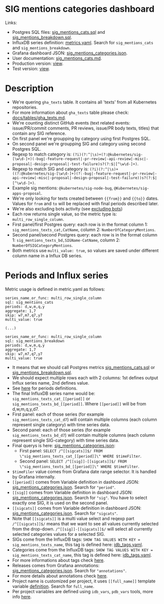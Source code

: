 # SIG mentions categories dashboard

Links:
- Postgres SQL files: [sig_mentions_cats.sql](https://github.com/cncf/devstats/blob/master/metrics/kubernetes/sig_mentions_cats.sql) and [sig_mentions_breakdown.sql](https://github.com/cncf/devstats/blob/master/metrics/kubernetes/sig_mentions_breakdown.sql).
- InfluxDB series definition: [metrics.yaml](https://github.com/cncf/devstats/blob/master/metrics/kubernetes/metrics.yaml). Search for `sig_mentions_cats` and `sig_mentions_breakdown`.
- Grafana dashboard JSON: [sig_mentions_categories.json](https://github.com/cncf/devstats/blob/master/grafana/dashboards/kubernetes/sig_mentions_categories.json).
- User documentation: [sig_mentions_cats.md](https://github.com/cncf/devstats/blob/master/docs/dashboards/kubernetes/sig_mentions_cats.md).
- Production version: [view](https://k8s.devstats.cncf.io/d/40/sig-mentions-categories?orgId=1).
- Test version: [view](https://k8s.cncftest.io/d/40/sig-mentions-categories?orgId=1).

# Description

- We're quering `gha_texts` table. It contains all 'texts' from all Kubernetes repositories.
- For more information about `gha_texts` table please check: [docs/tables/gha_texts.md](https://github.com/cncf/devstats/blob/master/docs/tables/gha_texts.md).
- We're counting distinct GitHub events (text related events: issue/PR/commit comments, PR reviews, issue/PR body texts, titles) that contain any SIG reference.
- On first panel we're groupping by category using first Postgres SQL.
- On second panel we're groupping SIG and category using second Postgres SQL.
- Regexp to match category is: `(?i)(?:^|\s)+(?:@kubernetes/sig-[\w\d-]+)(-bug|-feature-request|-pr-review|-api-review|-misc|-proposal|-design-proposal|-test-failure)s?(?:$|[^\w\d-]+)`.
- Regexp to match SIG and category is: `(?i)(?:^|\s)+((?:@kubernetes/sig-[\w\d-]+)(?:-bug|-feature-request|-pr-review|-api-review|-misc|-proposal|-design-proposal|-test-failure))s?(?:$|[^\w\d-]+)`.
- Example sig mentions: `@kubernetes/sig-node-bug`, `@Kubernetes/sig-apps-proposal`.
- We're only looking for texts created between `{{from}}` and `{{to}}` dates. Values for `from` and `to` will be replaced with final periods described later.
- We're also excluding bots activity (see [excluding bots](https://github.com/cncf/devstats/blob/master/docs/excluding_bots.md))
- Each row returns single value, so the metric type is: `multi_row_single_column`.
- First panel/first Postgres query: each row is in the format column 1: `sig_mentions_texts_cat,CatName`, column 2: `NumberOfCategoryMentions`.
- Second panel/second Postgres query: each row is in the format column 1: `sig_mentions_texts_bd,SIGName-CatName`, column 2: `NumberOfSIGCategoryMentions`.
- Both metrics use `multi_value: true`, so values are saved under different column name in a Influx DB series.

# Periods and Influx series

Metric usage is defined in metric.yaml as follows:
```
series_name_or_func: multi_row_single_column
sql: sig_mentions_cats
periods: d,w,m,q,y
aggregate: 1,7
skip: w7,m7,q7,y7
multi_value: true

(...)

series_name_or_func: multi_row_single_column
sql: sig_mentions_breakdown
periods: d,w,m,q,y
aggregate: 1,7
skip: w7,m7,q7,y7
multi_value: true
```
- It means that we should call Postgres metrics [sig_mentions_cats.sql](https://github.com/cncf/devstats/blob/master/metrics/kubernetes/sig_mentions_cats.sql) or [sig_mentions_breakdown.sql](https://github.com/cncf/devstats/blob/master/metrics/kubernetes/sig_mentions_breakdown.sql).
- We should expect multiple rows each with 2 columns: 1st defines output Influx series name, 2nd defines value.
- See [here](https://github.com/cncf/devstats/blob/master/docs/periods.md) for periods definitions.
- The final InfluxDB series name would be: `sig_mentions_texts_cat_[[period]]` or `sig_mentions_texts_bd_[[period]]`. Where `[[period]]` will be from d,w,m,q,y,d7.
- First panel: each of those series (for example `sig_mentions_texts_cat_d7`) will contain multiple columns (each column represent single category) with time series data.
- Second panel: each of those series (for example `sig_mentions_texts_bd_d7`) will contain multiple columns (each column represent single SIG-category) with time series data.
- Final querys is here: [sig_mentions_categories.json](https://github.com/cncf/devstats/blob/master/grafana/dashboards/kubernetes/sig_mentions_categories.json):
  - First panel: `SELECT /^[[sigcats]]$/ FROM \"sig_mentions_texts_cat_[[period]]\" WHERE $timeFilter`.
  - Second panel: `SELECT /^[[sig]]-[[sigcats]]$/ FROM \"sig_mentions_texts_bd_[[period]]\" WHERE $timeFilter`.
- `$timeFiler` value comes from Grafana date range selector. It is handled by Grafana internally.
- `[[period]]` comes from Variable definition in dashboard JSON: [sig_mentions_categories.json](https://github.com/cncf/devstats/blob/master/grafana/dashboards/kubernetes/sig_mentions_categories.json). Search for `"period"`.
- `[[sig]]` comes from Variable definition in dashboard JSON: [sig_mentions_categories.json](https://github.com/cncf/devstats/blob/master/grafana/dashboards/kubernetes/sig_mentions_categories.json). Search for `"sig"`. You have to select exactly one SIG, it is used on the second panel.
- `[[sigcats]]` comes from Variable definition in dashboard JSON: [sig_mentions_categories.json](https://github.com/cncf/devstats/blob/master/grafana/dashboards/kubernetes/sig_mentions_categories.json). Search for `"sigcats"`.
- Note that `[[sigcats]]` is a multi value select and reqexp part `/^[[sigcats]]$/` means that we want to see all values currently selected from the drop-down. `/^[[sig]]-[[sigcats]]$/` will select all currently selected categories values for a selected SIG.
- SIGs come from the InfluxDB tags: `SHOW TAG VALUES WITH KEY = sig_mentions_texts_name`, this tag is defined here: [idb_tags.yaml](https://github.com/cncf/devstats/blob/master/metrics/kubernetes/idb_tags.yaml#L44).
- Categories come from the InfluxDB tags: `SHOW TAG VALUES WITH KEY = sig_mentions_texts_cat_name`, this tag is defined here: [idb_tags.yaml](https://github.com/cncf/devstats/blob/master/metrics/kubernetes/idb_tags.yaml#L48).
- For more informations about tags check [here](https://github.com/cncf/devstats/blob/master/docs/tags.md).
- Releases comes from Grafana annotations: [sig_mentions_categories.json](https://github.com/cncf/devstats/blob/master/grafana/dashboards/kubernetes/sig_mentions_categories.json). Search for `"annotations"`.
- For more details about annotations check [here](https://github.com/cncf/devstats/blob/master/docs/annotations.md).
- Project name is customized per project, it uses `[[full_name]]` template variable [definition](https://github.com/cncf/devstats/blob/master/grafana/dashboards/kubernetes/sig_mentions_categories.json). Search for `full_name`.
- Per project variables are defined using `idb_vars`, `pdb_vars` tools, more info [here](https://github.com/cncf/devstats/blob/master/docs/vars.md).
